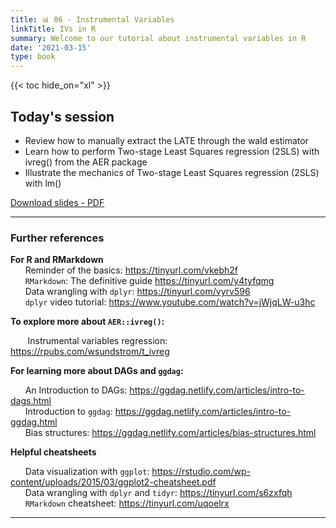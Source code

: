 ```yaml
---
title: 📊 06 - Instrumental Variables
linkTitle: IVs in R
summary: Welcome to our tutorial about instrumental variables in R
date: '2021-03-15'
type: book
---
```



{{< toc hide_on="xl" >}}

## Today's session

* Review how to manually extract the LATE through the wald estimator
* Learn how to perform Two-stage Least Squares regression (2SLS) with ivreg() from the AER package
* Illustrate the mechanics of Two-stage Least Squares regression (2SLS) with lm()


<a class="btn btn-success" href="w6_instruments.pdf" role="button" target="_blank">Download slides - PDF</a>

---

### Further references

**For R and RMarkdown** <br>
&nbsp;&nbsp;&nbsp;&nbsp;&nbsp;&nbsp;Reminder of the basics: https://tinyurl.com/vkebh2f <br>
&nbsp;&nbsp;&nbsp;&nbsp;&nbsp;&nbsp;`RMarkdown`: The definitive guide https://tinyurl.com/y4tyfqmg <br>
&nbsp;&nbsp;&nbsp;&nbsp;&nbsp;&nbsp;Data wrangling with `dplyr`: https://tinyurl.com/vyrv596 <br>
&nbsp;&nbsp;&nbsp;&nbsp;&nbsp;&nbsp;`dplyr` video tutorial: https://www.youtube.com/watch?v=jWjqLW-u3hc <p>

**To explore more about `AER::ivreg()`:**<p>
&nbsp;&nbsp;&nbsp;&nbsp;&nbsp;&nbsp; Instrumental variables regression: https://rpubs.com/wsundstrom/t_ivreg 

**For learning more about DAGs and `ggdag`:** <p>
&nbsp;&nbsp;&nbsp;&nbsp;&nbsp;&nbsp;An Introduction to DAGs: https://ggdag.netlify.com/articles/intro-to-dags.html <br>
&nbsp;&nbsp;&nbsp;&nbsp;&nbsp;&nbsp;Introduction to `ggdag`: https://ggdag.netlify.com/articles/intro-to-ggdag.html <br>
&nbsp;&nbsp;&nbsp;&nbsp;&nbsp;&nbsp;Bias structures: https://ggdag.netlify.com/articles/bias-structures.html <br>
  
 
**Helpful cheatsheets** <p>
&nbsp;&nbsp;&nbsp;&nbsp;&nbsp;&nbsp;Data visualization with `ggplot`: https://rstudio.com/wp-content/uploads/2015/03/ggplot2-cheatsheet.pdf <br>
&nbsp;&nbsp;&nbsp;&nbsp;&nbsp;&nbsp;Data wrangling with `dplyr` and `tidyr`: https://tinyurl.com/s6zxfqh <br>
&nbsp;&nbsp;&nbsp;&nbsp;&nbsp;&nbsp;`RMarkdown` cheatsheet: https://tinyurl.com/uqoelrx <p>

---
<!--
## Meet your instructors


{{< mention "lisa" >}} & {{< mention "sebastian" >}}


## Courses in this program

{{< list_children >}}

{{< figure src="featured.jpg" >}}

{{< callout note >}}
The parameter $\mu$ is the mean or expectation of the distribution.
$\sigma$ is its standard deviation.
The variance of the distribution is $\sigma^{2}$.
{{< /callout >}}
-->
